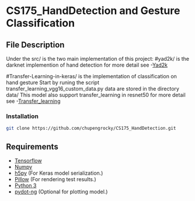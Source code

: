 # CS175_HandDetection and Gesture Classification
## File Description
Under the src/ is the two main implementation of this project:
#yad2k/ is the darknet implemention of hand detection
for more detail see -[Yad2k](https://github.com/allanzelener/YAD2K)

#Transfer-Learning-in-keras/ is the implementation of classification on hand gesture
        Start by runing the script transfer_learning_vgg16_custom_data.py
        data are stored in the directory data/
        This model also support transfer_learning in resnet50
        for more detail see -[Transfer_learning](https://github.com/anujshah1003/Transfer-Learning-in-keras---custom-data)

### Installation
```bash
git clone https://github.com/chupengrocky/CS175_HandDetection.git
```
## Requirements

- [Tensorflow](https://www.tensorflow.org/)
- [Numpy](http://www.numpy.org/)
- [h5py](http://www.h5py.org/) (For Keras model serialization.)
- [Pillow](https://pillow.readthedocs.io/) (For rendering test results.)
- [Python 3](https://www.python.org/)
- [pydot-ng](https://github.com/pydot/pydot-ng) (Optional for plotting model.)
